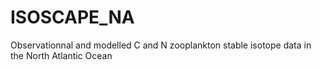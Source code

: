 # ISOSCAPE_NA
Observationnal and modelled C and N zooplankton stable isotope data in the North Atlantic Ocean
